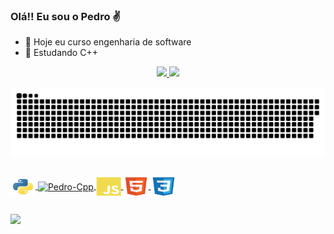 ### Olá!! Eu sou o Pedro ✌️

- 🔭 Hoje eu curso engenharia de software
- 🌱 Estudando C++
<div align="center">
  <a href="https://github.com/Pedro-Giorgiano">
  <img height="150em" src="https://github-readme-stats.vercel.app/api?username=Pedro-Giorgiano&show_icons=true&theme=dark&include_all_commits=true&count_private=true"/>
  <img height="150em" src="https://github-readme-stats.vercel.app/api/top-langs/?username=Pedro-Giorgiano&layout=compact&langs_count=7&theme=dark"/>
    
  ![Snake animation](https://github.com/Pedro-Giorgiano/Pedro-Giorgiano/blob/output/github-contribution-grid-snake.svg)
</div>
  
</div>
<div style="display: inline_block"><br>
  
  
  
  <img align="center" alt="Pedro-Python" height="30" width="40" src="https://raw.githubusercontent.com/devicons/devicon/master/icons/python/python-original.svg">
  <img align="center" alt="Pedro-Cpp" height="30" width="40" src="https://cdn.jsdelivr.net/gh/devicons/devicon/icons/cplusplus/cplusplus-original.svg">
  <img align="center" alt="Pedro-Js" height="30" width="40" src="https://raw.githubusercontent.com/devicons/devicon/master/icons/javascript/javascript-plain.svg">
  <img align="center" alt="Pedro-HTML" height="30" width="40" src="https://raw.githubusercontent.com/devicons/devicon/master/icons/html5/html5-original.svg">
  <img align="center" alt="Pedro-CSS" height="30" width="40" src="https://raw.githubusercontent.com/devicons/devicon/master/icons/css3/css3-original.svg">
  
</div>

##

<div> 
 
  <a href="https://www.linkedin.com/in/pedro-alberto-falqueiro-giorgiano-959ba5212/" target="_blank"><img src="https://img.shields.io/badge/-LinkedIn-%230077B5?style=for-the-badge&logo=linkedin&logoColor=white" target="_blank"></a>
  
</div>



